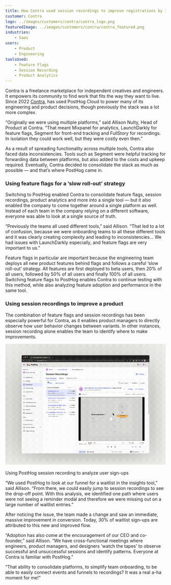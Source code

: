 ```yaml
---
title: How Contra used session recordings to improve registrations by 30%
customer: Contra
logo: ../images/customers/contra/contra_logo.png
featuredImage: ../images/customers/contra/contra_featured.png
industries:
    - Saas
users:
    - Product
    - Engineering
toolsUsed:
    - Feature Flags
    - Session Recording
    - Product Analytics
---
```


Contra is a freelance marketplace for independent creatives and engineers. It empowers its community to find work that fits the way they want to live. Since 2022 [Contra](http://www.contra.com), has used PostHog Cloud to power many of its engineering and product decisions, though previously the stack was a lot more complex.

“Originally we were using multiple platforms,” said Allison Nulty, Head of Product at Contra. “That meant Mixpanel for analytics, LaunchDarkly for feature flags, Segment for front-end tracking and FullStory for recordings. In isolation they could work well, but they were costly even then.”

As a result of spreading functionality across multiple tools, Contra also faced data inconsistencies. Tools such as Segment were helpful tracking for forwarding data between platforms, but also added to the costs and upkeep required. Eventually, Contra decided to consolidate the stack as much as possible — and that’s where PostHog came in. 

### Using feature flags for a ‘slow roll-out’ strategy

Switching to PostHog enabled Contra to consolidate feature flags, session recordings, product analytics and more into a single tool — but it also enabled the company to come together around a single platform as well. Instead of each team in the company relying on a different software, everyone was able to look at a single source of truth.

<BorderWrapper>
    <Quote
        imageSource="/images/customers/allison.jpg"
        size="md"
        name="Allison Nulty"
        title="Head of Product, Contra "
        quote={`“A huge competitive advantage has been the ability to talk directly with PostHog engineers over Slack. We share feedback, ask questions, and make requests and always see a quick response time and thoughtful suggestions. At Contra, we apply these same principles of collaborating with our community to build our product.”`}
    />
</BorderWrapper>

“Previously the teams all used different tools,” said Allison. “That led to a lot of confusion, because we were onboarding teams to all these different tools and it was clearly creating complexity and leading to inconsistencies... We had issues with LaunchDarkly especially, and feature flags are very important to us.”

Feature flags in particular are important because the engineering team deploys all new product features behind flags and follows a careful ‘slow roll-out’ strategy. All features are first deployed to beta users, then 20% of all users, followed by 50% of all users and finally 100% of all users. Switching feature flags to PostHog enables Contra to continue testing with this method, while also analyzing feature adoption and performance in the same tool. 

### Using session recordings to improve a product

The combination of feature flags and session recordings has been especially powerful for Contra, as it enables product managers to directly observe how user behavior changes between variants. In other instances, session recording alone enables the team to identify where to make improvements. 

![Contra screenshot](../images/customers/contra/contra_session.gif)
<Caption>Using PostHog session recording to analyze user sign-ups</Caption>

“We used PostHog to look at our funnel for a waitlist in the insights tool,” said Allison. “From there, we could easily jump to session recordings to see the drop-off point. With this analysis, we identified one path where users were not seeing a reminder modal and therefore we were missing out on a large number of waitlist entries.”

After noticing the issue, the team made a change and saw an immediate, massive improvement in conversion. Today, 30% of waitlist sign-ups are attributed to this new and improved flow. 

“Adoption has also come at the encouragement of our CEO and co-founder,” said Allison. “We have cross-functional meetings where engineers, product managers, and designers 'watch the tapes' to observe successful and unsuccessful sessions and identify patterns. Everyone at Contra is familiar with PostHog.”

“That ability to consolidate platforms, to simplify team onboarding, to be able to easily connect events and funnels to recordings? It was a real a-ha moment for me!”